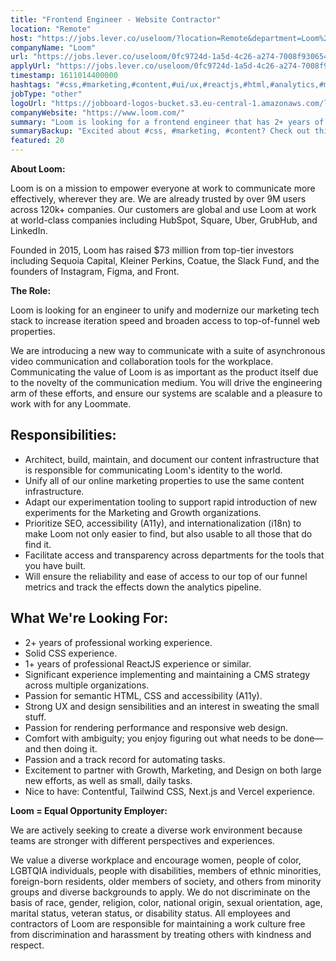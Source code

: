 ```yaml
---
title: "Frontend Engineer - Website Contractor"
location: "Remote"
host: "https://jobs.lever.co/useloom/?location=Remote&department=Loom%20Team&team=Engineering"
companyName: "Loom"
url: "https://jobs.lever.co/useloom/0fc9724d-1a5d-4c26-a274-7008f9306548"
applyUrl: "https://jobs.lever.co/useloom/0fc9724d-1a5d-4c26-a274-7008f9306548/apply"
timestamp: 1611014400000
hashtags: "#css,#marketing,#content,#ui/ux,#reactjs,#html,#analytics,#management,#figma,#analysis"
jobType: "other"
logoUrl: "https://jobboard-logos-bucket.s3.eu-central-1.amazonaws.com/loom"
companyWebsite: "https://www.loom.com/"
summary: "Loom is looking for a frontend engineer that has 2+ years of professional working experience."
summaryBackup: "Excited about #css, #marketing, #content? Check out this job post!"
featured: 20
---
```


**About Loom:**

Loom is on a mission to empower everyone at work to communicate more effectively, wherever they are. We are already trusted by over 9M users across 120k+ companies. Our customers are global and use Loom at work at world-class companies including HubSpot, Square, Uber, GrubHub, and LinkedIn.

Founded in 2015, Loom has raised $73 million from top-tier investors including Sequoia Capital, Kleiner Perkins, Coatue, the Slack Fund, and the founders of Instagram, Figma, and Front.

**The Role:**

Loom is looking for an engineer to unify and modernize our marketing tech stack to increase iteration speed and broaden access to top-of-funnel web properties.

We are introducing a new way to communicate with a suite of asynchronous video communication and collaboration tools for the workplace. Communicating the value of Loom is as important as the product itself due to the novelty of the communication medium. You will drive the engineering arm of these efforts, and ensure our systems are scalable and a pleasure to work with for any Loommate.

## Responsibilities:

*   Architect, build, maintain, and document our content infrastructure that is responsible for communicating Loom's identity to the world.
*   Unify all of our online marketing properties to use the same content infrastructure.
*   Adapt our experimentation tooling to support rapid introduction of new experiments for the Marketing and Growth organizations.
*   Prioritize SEO, accessibility (A11y), and internationalization (i18n) to make Loom not only easier to find, but also usable to all those that do find it.
*   Facilitate access and transparency across departments for the tools that you have built.
*   Will ensure the reliability and ease of access to our top of our funnel metrics and track the effects down the analytics pipeline.

## What We're Looking For:

*   2+ years of professional working experience.
*   Solid CSS experience.
*   1+ years of professional ReactJS experience or similar.
*   Significant experience implementing and maintaining a CMS strategy across multiple organizations.
*   Passion for semantic HTML, CSS and accessibility (A11y).
*   Strong UX and design sensibilities and an interest in sweating the small stuff.
*   Passion for rendering performance and responsive web design.
*   Comfort with ambiguity; you enjoy figuring out what needs to be done—and then doing it.
*   Passion and a track record for automating tasks.
*   Excitement to partner with Growth, Marketing, and Design on both large new efforts, as well as small, daily tasks.
*   Nice to have: Contentful, Tailwind CSS, Next.js and Vercel experience.

**Loom = Equal Opportunity Employer:**

We are actively seeking to create a diverse work environment because teams are stronger with different perspectives and experiences.

We value a diverse workplace and encourage women, people of color, LGBTQIA individuals, people with disabilities, members of ethnic minorities, foreign-born residents, older members of society, and others from minority groups and diverse backgrounds to apply. We do not discriminate on the basis of race, gender, religion, color, national origin, sexual orientation, age, marital status, veteran status, or disability status. All employees and contractors of Loom are responsible for maintaining a work culture free from discrimination and harassment by treating others with kindness and respect.
